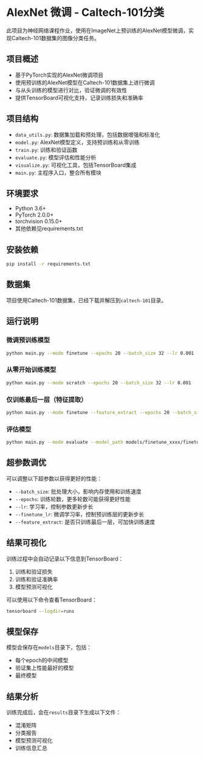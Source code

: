 # AlexNet 微调 - Caltech-101分类

此项目为神经网络课程作业，使用在ImageNet上预训练的AlexNet模型微调，实现Caltech-101数据集的图像分类任务。

## 项目概述

- 基于PyTorch实现的AlexNet微调项目
- 使用预训练的AlexNet模型在Caltech-101数据集上进行微调
- 与从头训练的模型进行对比，验证微调的有效性
- 提供TensorBoard可视化支持，记录训练损失和准确率

## 项目结构

- `data_utils.py`: 数据集加载和预处理，包括数据增强和标准化
- `model.py`: AlexNet模型定义，支持预训练和从零训练
- `train.py`: 训练和验证函数
- `evaluate.py`: 模型评估和性能分析
- `visualize.py`: 可视化工具，包括TensorBoard集成
- `main.py`: 主程序入口，整合所有模块

## 环境要求

- Python 3.6+
- PyTorch 2.0.0+
- torchvision 0.15.0+
- 其他依赖见requirements.txt

## 安装依赖

```bash
pip install -r requirements.txt
```

## 数据集

项目使用Caltech-101数据集，已经下载并解压到`caltech-101`目录。

## 运行说明

### 微调预训练模型

```bash
python main.py --mode finetune --epochs 20 --batch_size 32 --lr 0.001 --finetune_lr 0.0001
```

### 从零开始训练模型

```bash
python main.py --mode scratch --epochs 20 --batch_size 32 --lr 0.001
```

### 仅训练最后一层（特征提取）

```bash
python main.py --mode finetune --feature_extract --epochs 20 --batch_size 32 --lr 0.001
```

### 评估模型

```bash
python main.py --mode evaluate --model_path models/finetune_xxxx/finetune_best.pth
```

## 超参数调优

可以调整以下超参数以获得更好的性能：

- `--batch_size`: 批处理大小，影响内存使用和训练速度
- `--epochs`: 训练轮数，更多轮数可能获得更好性能
- `--lr`: 学习率，控制参数更新步长
- `--finetune_lr`: 微调学习率，控制预训练层的更新步长
- `--feature_extract`: 是否只训练最后一层，可加快训练速度

## 结果可视化

训练过程中会自动记录以下信息到TensorBoard：

1. 训练和验证损失
2. 训练和验证准确率
3. 模型预测可视化

可以使用以下命令查看TensorBoard：

```bash
tensorboard --logdir=runs
```

## 模型保存

模型会保存在`models`目录下，包括：

- 每个epoch的中间模型
- 验证集上性能最好的模型
- 最终模型

## 结果分析

训练完成后，会在`results`目录下生成以下文件：

- 混淆矩阵
- 分类报告
- 模型预测可视化
- 训练信息汇总 